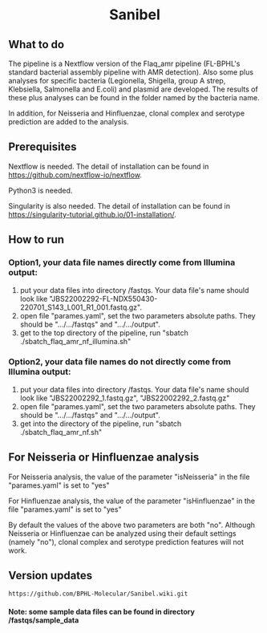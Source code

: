 <h1 align="center">Sanibel</h1>

## What to do
The pipeline is a Nextflow version of the Flaq_amr pipeline (FL-BPHL's standard bacterial assembly pipeline with AMR detection). Also some plus analyses for specific bacteria (Legionella, Shigella, group A strep, Klebsiella, Salmonella and E.coli) and plasmid are developed. The results of these plus analyses can be found in the folder named by the bacteria name. 

In addition, for Neisseria and Hinfluenzae, clonal complex and serotype prediction are added to the analysis.   

## Prerequisites
Nextflow is needed. The detail of installation can be found in https://github.com/nextflow-io/nextflow.

Python3 is needed.

Singularity is also needed. The detail of installation can be found in https://singularity-tutorial.github.io/01-installation/.


## How to run

### Option1, your data file names directly come from Illumina output: 
1. put your data files into directory /fastqs. Your data file's name should look like "JBS22002292-FL-NDX550430-220701_S143_L001_R1_001.fastq.gz". 
2. open file "parames.yaml", set the two parameters absolute paths. They should be ".../.../fastqs" and ".../.../output". 
3. get to the top directory of the pipeline, run "sbatch ./sbatch_flaq_amr_nf_illumina.sh"

### Option2, your data file names do not directly come from Illumina output: 
1. put your data files into directory /fastqs. Your data file's name should look like "JBS22002292_1.fastq.gz", "JBS22002292_2.fastq.gz" 
2. open file "parames.yaml", set the two parameters absolute paths. They should be ".../.../fastqs" and ".../.../output". 
3. get into the directory of the pipeline, run "sbatch ./sbatch_flaq_amr_nf.sh"

## For Neisseria or Hinfluenzae analysis

  For Neisseria analysis, the value of the parameter "isNeisseria" in the file "parames.yaml" is set to "yes"

  For Hinfluenzae analysis, the value of the parameter "isHinfluenzae" in the file "parames.yaml" is set to "yes"

  By default the values of the above two parameters are both "no". Although Neisseria or Hinfluenzae can be analyzed using their default   settings (namely "no"), clonal complex and serotype prediction features will not work.   

## Version updates
    https://github.com/BPHL-Molecular/Sanibel.wiki.git
    
#### Note: some sample data files can be found in directory /fastqs/sample_data
